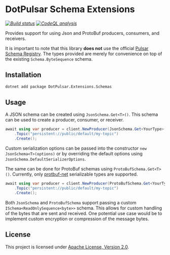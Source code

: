 ﻿# DotPulsar Schema Extensions

_[![Build status](https://github.com/smbecker/dotpulsar-extensions/actions/workflows/ci.yaml/badge.svg?branch=main)](https://github.com/smbecker/dotpulsar-extensions/actions/workflows/ci.yaml)_
_[![CodeQL analysis](https://github.com/smbecker/dotpulsar-extensions/actions/workflows/codeql.yaml/badge.svg?branch=main)](https://github.com/smbecker/dotpulsar-extensions/actions/workflows/codeql.yaml)_

Provides support for using Json and ProtoBuf producers, consumers, and receivers.

It is important to note that this library **does not** use the official [Pulsar Schema Registry](https://pulsar.apache.org/docs/3.1.x/schema-overview/#what-is-pulsar-schema). The types provided are merely for convenience on top of the existing `Schema.ByteSequence` schema.

## Installation

```sh
dotnet add package DotPulsar.Extensions.Schemas
```

## Usage

A JSON schema can be created using `JsonSchema.Get<T>()`. This schema can be used to create a producer, consumer, or receiver.

```c#
await using var producer = client.NewProducer(JsonSchema.Get<YourType>())
	.Topic("persistent://public/default/my-topic")
	.Create();
```

Custom serialization options can be passed into the constructor `new JsonSchema<T>(options)` or by overriding the default options using `JsonSchema.DefaultSerializerOptions`.

The same can be done for ProtoBuf schemas using `ProtoBufSchema.Get<T>()`. Currently, only [protbuf-net](https://github.com/protobuf-net/protobuf-net) serializable types are supported.

```c#
await using var producer = client.NewProducer(ProtoBufSchema.Get<YourType>())
	.Topic("persistent://public/default/my-topic")
	.Create();
```

Both `JsonSchema` and `ProtoBufSchema` support passing a custom `ISchema<ReadOnlySequence<byte>>` schema. This allows for custom handling of the bytes that are sent and received. One potential use case would be to implement custom encryption or compression of the message bytes.

## License

This project is licensed under [Apache License, Version 2.0](https://apache.org/licenses/LICENSE-2.0).
